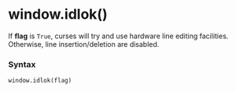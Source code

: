 # window.idlok()

If **flag** is `True`, curses will try and use hardware line editing facilities. Otherwise, line insertion/deletion are disabled.

### Syntax

```python
window.idlok(flag)
```